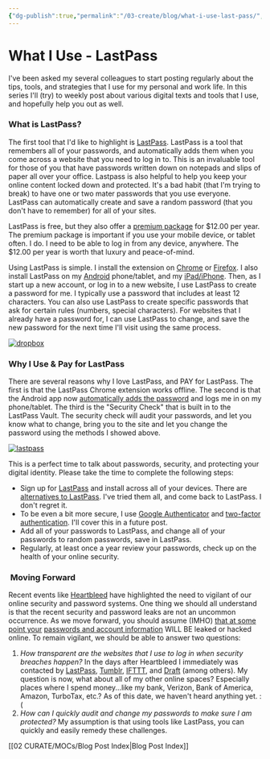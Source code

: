 ```yaml
---
{"dg-publish":true,"permalink":"/03-create/blog/what-i-use-last-pass/","title":"What I Use: LastPass","tags":["security","what-i-use"]}
---
```


# What I Use - LastPass

I've been asked my several colleagues to start posting regularly about the tips, tools, and strategies that I use for my personal and work life. In this series I'll (try) to weekly post about various digital texts and tools that I use, and hopefully help you out as well.

### What is LastPass?

The first tool that I'd like to highlight is [LastPass](https://lastpass.com/). LastPass is a tool that remembers all of your passwords, and automatically adds them when you come across a website that you need to log in to. This is an invaluable tool for those of you that have passwords written down on notepads and slips of paper all over your office. Lastpass is also helpful to help you keep your online content locked down and protected. It's a bad habit (that I'm trying to break) to have one or two mater passwords that you use everyone. LastPass can automatically create and save a random password (that you don't have to remember) for all of your sites.

LastPass is free, but they also offer a [premium package](https://lastpass.com/features_joinpremium4.php?a=1) for $12.00 per year. The premium package is important if you use your mobile device, or tablet often. I do. I need to be able to log in from any device, anywhere. The $12.00 per year is worth that luxury and peace-of-mind.

Using LastPass is simple. I install the extension on [Chrome](https://chrome.google.com/webstore/detail/lastpass-free-password-ma/hdokiejnpimakedhajhdlcegeplioahd?hl=en-US) or [Firefox](https://addons.mozilla.org/en-US/firefox/addon/lastpass-password-manager/). I also install LastPass on my [Android](https://play.google.com/store/apps/details?id=com.lastpass.lpandroid) phone/tablet, and my [iPad/iPhone](https://itunes.apple.com/us/app/lastpass-for-premium-customers/id324613447?mt=8). Then, as I start up a new account, or log in to a new website, I use LastPass to create a password for me. I typically use a password that includes at least 12 characters. You can also use LastPass to create specific passwords that ask for certain rules (numbers, special characters). For websites that I already have a password for, I can use LastPass to change, and save the new password for the next time I'll visit using the same process.

[![dropbox](images/dropbox.gif)](http://wiobyrne.com/wp-content/uploads/2014/04/dropbox.gif)

### Why I Use & Pay for LastPass

There are several reasons why I love LastPass, and PAY for LastPass. The first is that the LastPass Chrome extension works offline. The second is that the Android app now [automatically adds the password](http://www.engadget.com/2014-03-26/lastpass-android-app-logins/) and logs me in on my phone/tablet. The third is the "Security Check" that is built in to the LastPass Vault. The security check will audit your passwords, and let you know what to change, bring you to the site and let you change the password using the methods I showed above.

[![lastpass](images/lastpass.gif)](http://wiobyrne.com/wp-content/uploads/2014/04/lastpass.gif)

This is a perfect time to talk about passwords, security, and protecting your digital identity. Please take the time to complete the following steps:

- Sign up for [LastPass](https://lastpass.com/) and install across all of your devices. There are [alternatives to LastPass](http://lifehacker.com/5799036/the-best-password-utilities-that-dont-store-your-data-in-the-cloud). I've tried them all, and come back to LastPass. I don't regret it.
- To be even a bit more secure, I use [Google Authenticator](https://support.google.com/accounts/answer/1066447?hl=en) and [two-factor authentication](http://www.howtogeek.com/104666/how-to-make-lastpass-even-more-secure-with-google-authenticator/). I'll cover this in a future post.
- Add all of your passwords to LastPass, and change all of your passwords to random passwords, save in LastPass.
- Regularly, at least once a year review your passwords, check up on the health of your online security.

###  Moving Forward

Recent events like [Heartbleed](https://www.schneier.com/blog/archives/2014/04/heartbleed.html) have highlighted the need to vigilant of our online security and password systems. One thing we should all understand is that the recent security and password leaks are not an uncommon occurrence. As we move forward, you should assume (IMHO) [that at some point your](http://qz.com/197379/the-heartbleed-bug-shows-how-fragile-the-volunteer-run-internet-can-be/) [passwords and account information](http://time.com/55337/how-to-protect-yourself-against-the-heartbleed-bug/) WILL BE leaked or hacked online. To remain vigilant, we should be able to answer two questions:

1. _How transparent are the websites that I use to log in when security breaches happen?_ In the days after Heartbleed I immediately was contacted by [LastPass](http://blog.lastpass.com/2014/04/lastpass-and-heartbleed-bug.html), [Tumblr](http://timesofindia.indiatimes.com/tech/tech-news/Tumblr-asks-users-to-change-passwords-to-protect-against-Heartbleed-bug/articleshow/33617214.cms), [IFTTT](http://www.lifehacker.com.au/2014/04/ifttt-says-it-is-no-longer-vulnerable-to-heartbleed/), and [Draft](http://ninjasandrobots.com/drafts-heartbleed-reponse) (among others). My question is now, what about all of my other online spaces? Especially places where I spend money...like my bank, Verizon, Bank of America, Amazon, TurboTax, etc.? As of this date, we haven't heard anything yet. :(
2. _How can I quickly audit and change my passwords to make sure I am protected?_ My assumption is that using tools like LastPass, you can quickly and easily remedy these challenges.

[[02 CURATE/MOCs/Blog Post Index\|Blog Post Index]]